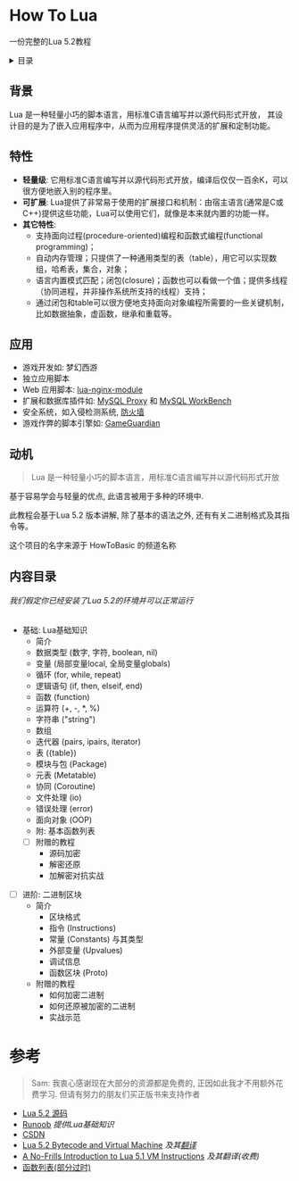 # How To Lua
一份完整的Lua 5.2教程
<details>
<summary>目录</summary>
<p>

- [背景](#背景)
- [特性](#特性)
- [应用场景](#应用)
- [动机](#动机)
- [内容目录](#内容目录)
- [资料引用 / 参考](#参考)

</p>
</details>

## 背景

Lua 是一种轻量小巧的脚本语言，用标准C语言编写并以源代码形式开放， 其设计目的是为了嵌入应用程序中，从而为应用程序提供灵活的扩展和定制功能。

## 特性

- __轻量级__: 它用标准C语言编写并以源代码形式开放，编译后仅仅一百余K，可以很方便地嵌入别的程序里。
- __可扩展__: Lua提供了非常易于使用的扩展接口和机制：由宿主语言(通常是C或C++)提供这些功能，Lua可以使用它们，就像是本来就内置的功能一样。
- __其它特性__:
    - 支持面向过程(procedure-oriented)编程和函数式编程(functional programming)；
    - 自动内存管理；只提供了一种通用类型的表（table），用它可以实现数组，哈希表，集合，对象；
    - 语言内置模式匹配；闭包(closure)；函数也可以看做一个值；提供多线程（协同进程，并非操作系统所支持的线程）支持；
    - 通过闭包和table可以很方便地支持面向对象编程所需要的一些关键机制，比如数据抽象，虚函数，继承和重载等。
    
## 应用

- 游戏开发如: 梦幻西游 <!-- 你觉得网易的我会给你链接吗? -->
- 独立应用脚本
- Web 应用脚本: [lua-nginx-module](https://github.com/openresty/lua-nginx-module)
- 扩展和数据库插件如: [MySQL Proxy](https://downloads.mysql.com/docs/mysql-proxy-en.a4.pdf) 和 [MySQL WorkBench](https://www.mysql.com/cn/products/workbench/index.html)
- 安全系统，如入侵检测系统, [防火墙](https://www.bt.cn/bbs/thread-13647-1-1.html)
- 游戏作弊的脚本引擎如: [GameGuardian](https://gameguardian.net)

## 动机

> Lua 是一种轻量小巧的脚本语言，用标准C语言编写并以源代码形式开放

基于容易学会与轻量的优点, 此语言被用于多种的环境中.

此教程会基于Lua 5.2 版本讲解, 除了基本的语法之外, 还有有关二进制格式及其指令等。

这个项目的名字来源于 HowToBasic 的频道名称

## 内容目录
###### 我们假定你已经安装了Lua 5.2的环境并可以正常运行
- 基础: Lua基础知识
    - 简介
    - 数据类型 (数字, 字符, boolean, nil)
    - 变量 (局部变量local, 全局变量globals)
    - 循环 (for, while, repeat)
    - 逻辑语句 (if, then, elseif, end)
    - 函数 (function)
    - 运算符 (+, -, *, %)
    - 字符串 ("string")
    - 数组
    - 迭代器 (pairs, ipairs, iterator)
    - 表 ({table})
    - 模块与包 (Package)
    - 元表 (Metatable)
    - 协同 (Coroutine)
    - 文件处理 (io)
    - 错误处理 (error)
    - 面向对象 (OOP)
    - 附: 基本函数列表
    - [ ] 附赠的教程
        - 源码加密
        - 解密还原
        - 加解密对抗实战


- [ ] 进阶: 二进制区块
    - 简介
        - 区块格式
        - 指令 (Instructions)
        - 常量 (Constants) 与其类型
        - 外部变量 (Upvalues)
        - 调试信息
        - 函数区块 (Proto)
    - 附赠的教程
        - 如何加密二进制
        - 如何还原被加密的二进制
        - 实战示范


# 参考
> Sam: 我衷心感谢现在大部分的资源都是免费的, 正因如此我才不用额外花费学习. 但请有努力的朋友们买正版书来支持作者

- [Lua 5.2 源码](https://www.lua.org/source/5.2/index.html)
- [Runoob](https://www.runoob.com/lua/lua-tutorial.html) _提供Lua基础知识_
- [CSDN](https://blog.csdn.net)
- [Lua 5.2 Bytecode and Virtual Machine](http://files.catwell.info/misc/mirror/lua-5.2-bytecode-vm-dirk-laurie/lua52vm.html) _及其[翻译](https://bbs.pediy.com/thread-222768.htm)_
- [A No-Frills Introduction to Lua 5.1 VM Instructions](http://luaforge.net/docman/83/98/ANoFrillsIntroToLua51VMInstructions.pdf) _及其翻译(收费)_
- [函数列表(部分过时)](https://www.gammon.com.au/scripts/doc.php?lua)
